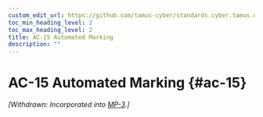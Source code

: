 ```yaml
---
custom_edit_url: https://github.com/tamus-cyber/standards.cyber.tamus.edu/tree/main/static/content/tamus.edu/TAMUS_profile.xml
toc_min_heading_level: 2
toc_max_heading_level: 2
title: AC-15 Automated Marking
description: ""
---
```


# AC-15 Automated Marking {#ac-15}


_[Withdrawn: Incorporated into [MP-3](../mp/mp-03#mp-03).]_

